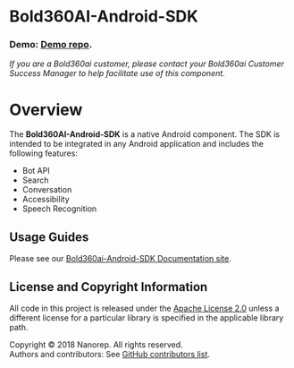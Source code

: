 # Bold360AI-Android-SDK

### Demo: [Demo repo](https://github.com/Bold360ai/Bold360ai-android-SDK-Samples).

*If you are a Bold360ai customer, please contact your Bold360ai Customer Success Manager to help facilitate use of this component.*

# Overview
The **Bold360AI-Android-SDK** is a native Android component. The SDK is intended to be integrated in any Android application and includes the following features:

* Bot API
* Search
* Conversation
* Accessibility
* Speech Recognition

## Usage Guides
Please see our [Bold360ai-Android-SDK Documentation site](https://github.com/Bold360ai/Bold360ai-android-SDK/wiki).


## License and Copyright Information
All code in this project is released under the [Apache License 2.0](http://www.apache.org/licenses/) unless a different license for a particular library is specified in the applicable library path.   

Copyright © 2018 Nanorep. All rights reserved.   
Authors and contributors: See [GitHub contributors list](https://github.com/bold360ai/Bold360ai-Android-SDK/graphs/contributors).

